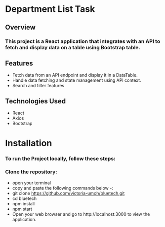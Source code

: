 # Department List Task
## Overview

### This project is a React application that integrates with an API to fetch and display data on a table using Bootstrap table.

## Features

* Fetch data from an API endpoint and display it in a DataTable.
* Handle data fetching and state management using API context.
* Search  and filter features 

## Technologies Used

* React
* Axios
* Bootstrap

# Installation
### To run the Project locally, follow these steps:
### Clone the repository:
* open your terminal
* copy and paste the following commands below  -:
* git clone https://github.com/victoria-umoh/bluetech.git
* cd bluetech
* npm install
* npm start
* Open your web browser and go to http://localhost:3000 to view the application.
